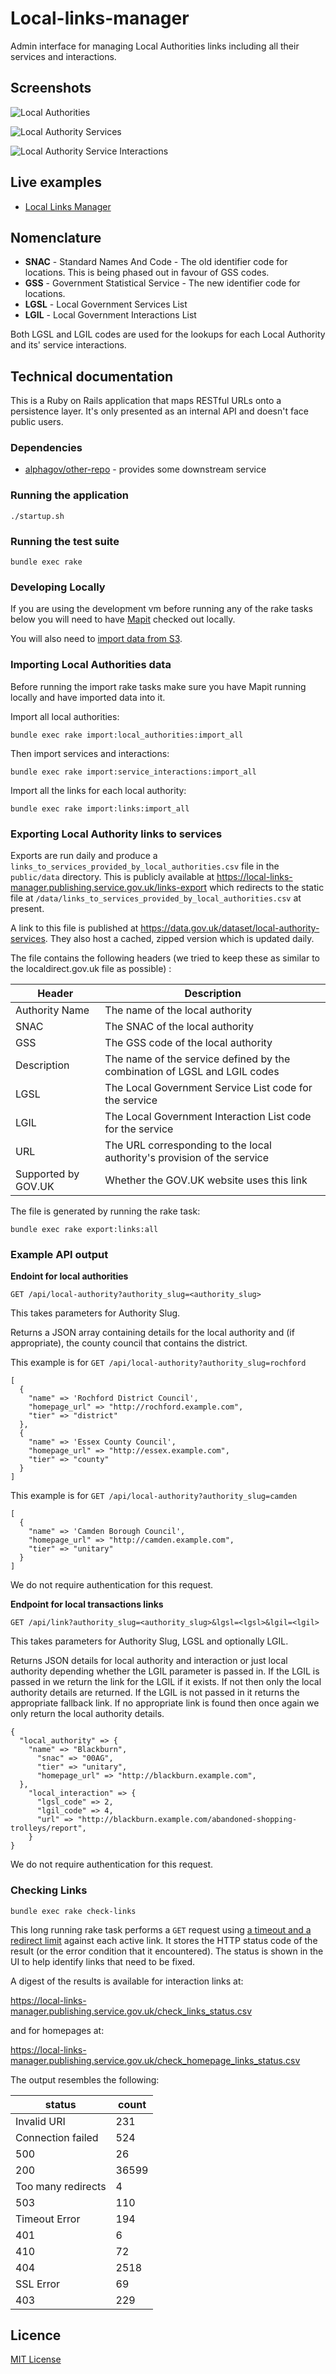 # Local-links-manager

Admin interface for managing Local Authorities links including all their services and interactions.

## Screenshots

![Local Authorities](docs/images/local_authorities.png)

![Local Authority Services](docs/images/services.png)

![Local Authority Service Interactions](docs/images/interactions.png)

## Live examples

- [Local Links Manager](https://local-links-manager.publishing.service.gov.uk)

## Nomenclature

- **SNAC** - Standard Names And Code - The old identifier code for locations. This is being phased out in favour of GSS codes.
- **GSS**  - Government Statistical Service - The new identifier code for locations.
- **LGSL** - Local Government Services List
- **LGIL** - Local Government Interactions List

Both LGSL and LGIL codes are used for the lookups for each Local Authority and its' service interactions.

## Technical documentation

This is a Ruby on Rails application that maps RESTful URLs onto a persistence
layer. It's only presented as an internal API and doesn't face public users.

### Dependencies

- [alphagov/other-repo]() - provides some downstream service

### Running the application

`./startup.sh`

### Running the test suite

`bundle exec rake`

### Developing Locally

If you are using the development vm before running any of the rake tasks below you will need to have [Mapit](https://github.com/alphagov/mapit) checked out locally.

You will also need to [import data from S3](https://github.com/alphagov/mapit/blob/master/import-db-from-s3.sh).

### Importing Local Authorities data

Before running the import rake tasks make sure you have Mapit running locally and have imported data into it.

Import all local authorities:

`bundle exec rake import:local_authorities:import_all`

Then import services and interactions:

`bundle exec rake import:service_interactions:import_all`

Import all the links for each local authority:

`bundle exec rake import:links:import_all`

### Exporting Local Authority links to services

Exports are run daily and produce a `links_to_services_provided_by_local_authorities.csv`
file in the `public/data` directory. This is publicly available at
https://local-links-manager.publishing.service.gov.uk/links-export which
redirects to the static file at `/data/links_to_services_provided_by_local_authorities.csv`
at present.

A link to this file is published at https://data.gov.uk/dataset/local-authority-services.
They also host a cached, zipped version which is updated daily.

The file contains the following headers (we tried to keep these as similar to
the localdirect.gov.uk file as possible) :

| Header             | Description                                                               |
|--------------------|---------------------------------------------------------------------------|
| Authority Name     | The name of the local authority                                           |
| SNAC               | The SNAC of the local authority                                           |
| GSS                | The GSS code of the local authority                                       |
| Description        | The name of the service defined by the combination of LGSL and LGIL codes |
| LGSL               | The Local Government Service List code for the service                    |
| LGIL               | The Local Government Interaction List code for the service                |
| URL                | The URL corresponding to the local authority's provision of the service   |
| Supported by GOV.UK| Whether the GOV.UK website uses this link                                 |

The file is generated by running the rake task:

`bundle exec rake export:links:all`

### Example API output

**Endoint for local authorities**

`GET /api/local-authority?authority_slug=<authority_slug>`

This takes parameters for Authority Slug.

Returns a JSON array containing details for the local authority and (if appropriate), the county council that contains the district.

This example is for `GET /api/local-authority?authority_slug=rochford`
```
[
  {
    "name" => 'Rochford District Council',
    "homepage_url" => "http://rochford.example.com",
    "tier" => "district"
  },
  {
    "name" => 'Essex County Council',
    "homepage_url" => "http://essex.example.com",
    "tier" => "county"
  }
]
```

This example is for `GET /api/local-authority?authority_slug=camden`
```
[
  {
    "name" => 'Camden Borough Council',
    "homepage_url" => "http://camden.example.com",
    "tier" => "unitary"
  }
]
```

We do not require authentication for this request.

**Endpoint for local transactions links**

`GET /api/link?authority_slug=<authority_slug>&lgsl=<lgsl>&lgil=<lgil>`

This takes parameters for Authority Slug, LGSL and optionally LGIL.

Returns JSON details for local authority and interaction or just local authority depending whether the LGIL parameter is passed in. If the LGIL is passed in we return the link for the LGIL if it exists. If not then only the local authority details are returned. If the LGIL is not passed in it returns the appropriate fallback link. If no appropriate link is found then once again we only return the local authority details.

```
{
  "local_authority" => {
    "name" => "Blackburn",
      "snac" => "00AG",
      "tier" => "unitary",
      "homepage_url" => "http://blackburn.example.com",
  },
    "local_interaction" => {
      "lgsl_code" => 2,
      "lgil_code" => 4,
      "url" => "http://blackburn.example.com/abandoned-shopping-trolleys/report",
    }
}
```

We do not require authentication for this request.

### Checking Links

`bundle exec rake check-links`

This long running rake task performs a `GET` request using [a timeout and a redirect limit](https://github.com/alphagov/local-links-manager/blob/master/lib/local-links-manager/check_links/link_checker.rb#L4L5) against each active link.  It stores the HTTP status code of the result (or the error condition that it encountered).  The status is shown in the UI to help identify links that need to be fixed.

A digest of the results is available for interaction links at:

https://local-links-manager.publishing.service.gov.uk/check_links_status.csv

and for homepages at:

https://local-links-manager.publishing.service.gov.uk/check_homepage_links_status.csv

The output resembles the following:

|      status       | count |
| ----------------- | ----- |
|    Invalid URI    |   231 |
| Connection failed |   524 |
|        500        |    26 |
|        200        | 36599 |
| Too many redirects|     4 |
|        503        |   110 |
|   Timeout Error   |   194 |
|        401        |     6 |
|        410        |    72 |
|        404        |  2518 |
|     SSL Error     |    69 |
|        403        |   229 |


## Licence

[MIT License](LICENCE)
